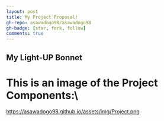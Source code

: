 ```yaml
---
layout: post
title: My Project Proposal!
gh-repo: asawadogo98/asawadogo98
gh-badge: [star, fork, follow]
comments: true
---
```

## My Light-UP Bonnet
# This is an image of the Project Components:\
https://asawadogo98.github.io/assets/img/Project.png

